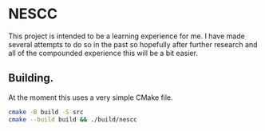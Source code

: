 # NESCC
This project is intended to be a learning experience for me. I have made
several attempts to do so in the past so hopefully after further research
and all of the compounded experience this will be a bit easier. 

## Building.
At the moment this uses a very simple CMake file.
```bash
cmake -B build -S src
cmake --build build && ./build/nescc
```